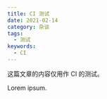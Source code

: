 ```yaml
---
title: CI 测试
date: 2021-02-14
category: 杂谈
tags:
  - 测试
keywords:
  - CI
---
```


这篇文章的内容仅用作 CI 的测试。

<!-- more -->

Lorem ipsum.